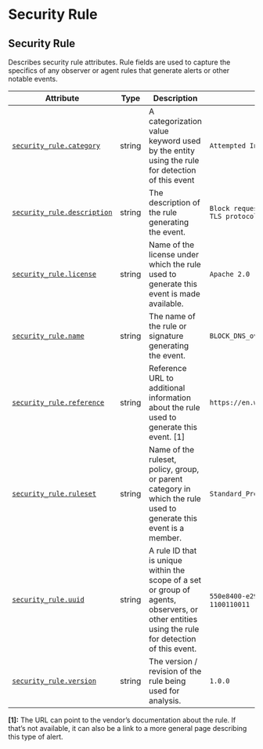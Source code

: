 <!--- Hugo front matter used to generate the website version of this page:
--->

<!-- NOTE: THIS FILE IS AUTOGENERATED. DO NOT EDIT BY HAND. -->
<!-- see templates/registry/markdown/attribute_namespace.md.j2 -->

# Security Rule

## Security Rule

Describes security rule attributes. Rule fields are used to capture the specifics of any observer or agent rules that generate alerts or other notable events.

| Attribute | Type | Description | Examples | Stability |
|---|---|---|---|---|
| <a id="security-rule-category" href="#security-rule-category">`security_rule.category`</a> | string | A categorization value keyword used by the entity using the rule for detection of this event | `Attempted Information Leak` | ![Experimental](https://img.shields.io/badge/-experimental-blue) |
| <a id="security-rule-description" href="#security-rule-description">`security_rule.description`</a> | string | The description of the rule generating the event. | `Block requests to public DNS over HTTPS / TLS protocols` | ![Experimental](https://img.shields.io/badge/-experimental-blue) |
| <a id="security-rule-license" href="#security-rule-license">`security_rule.license`</a> | string | Name of the license under which the rule used to generate this event is made available. | `Apache 2.0` | ![Experimental](https://img.shields.io/badge/-experimental-blue) |
| <a id="security-rule-name" href="#security-rule-name">`security_rule.name`</a> | string | The name of the rule or signature generating the event. | `BLOCK_DNS_over_TLS` | ![Experimental](https://img.shields.io/badge/-experimental-blue) |
| <a id="security-rule-reference" href="#security-rule-reference">`security_rule.reference`</a> | string | Reference URL to additional information about the rule used to generate this event. [1] | `https://en.wikipedia.org/wiki/DNS_over_TLS` | ![Experimental](https://img.shields.io/badge/-experimental-blue) |
| <a id="security-rule-ruleset" href="#security-rule-ruleset">`security_rule.ruleset`</a> | string | Name of the ruleset, policy, group, or parent category in which the rule used to generate this event is a member. | `Standard_Protocol_Filters` | ![Experimental](https://img.shields.io/badge/-experimental-blue) |
| <a id="security-rule-uuid" href="#security-rule-uuid">`security_rule.uuid`</a> | string | A rule ID that is unique within the scope of a set or group of agents, observers, or other entities using the rule for detection of this event. | `550e8400-e29b-41d4-a716-446655440000`; `1100110011` | ![Experimental](https://img.shields.io/badge/-experimental-blue) |
| <a id="security-rule-version" href="#security-rule-version">`security_rule.version`</a> | string | The version / revision of the rule being used for analysis. | `1.0.0` | ![Experimental](https://img.shields.io/badge/-experimental-blue) |

**[1]:** The URL can point to the vendor’s documentation about the rule. If that’s not available, it can also be a link to a more general page describing this type of alert.
